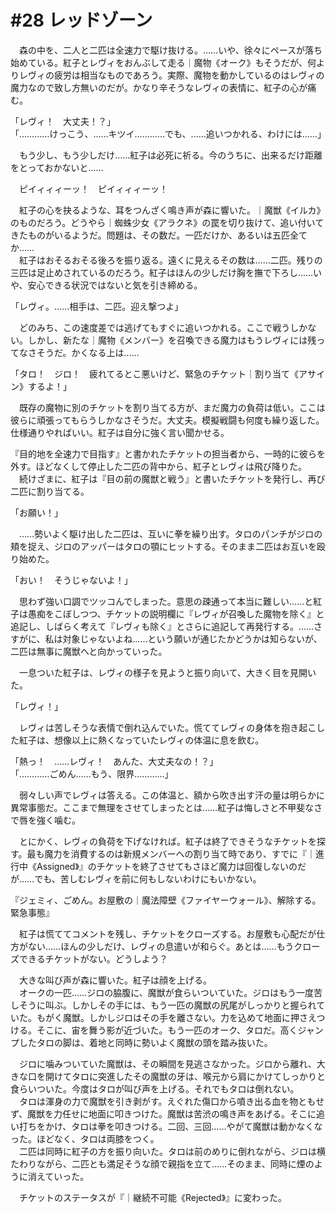 # #28 レッドゾーン

　森の中を、二人と二匹は全速力で駆け抜ける。……いや、徐々にペースが落ち始めている。紅子とレヴィをおんぶして走る｜魔物《オーク》もそうだが、何よりレヴィの疲労は相当なものであろう。実際、魔物を動かしているのはレヴィの魔力なので致し方無いのだが。かなり辛そうなレヴィの表情に、紅子の心が痛む。

「レヴィ！　大丈夫！？」  
「…………けっこう、……キツイ…………でも、……追いつかれる、わけには……」

　もう少し、もう少しだけ……紅子は必死に祈る。今のうちに、出来るだけ距離をとっておかないと……

　ピイィィィーッ！　ピイィィィーッ！

　紅子の心を抉るような、耳をつんざく鳴き声が森に響いた。｜魔獣《イルカ》のものだろう。どうやら｜蜘蛛少女《アラクネ》の罠を切り抜けて、追い付いてきたものがいるようだ。問題は、その数だ。一匹だけか、あるいは五匹全てか……  
　紅子はおそるおそる後ろを振り返る。遠くに見えるその数は……二匹。残りの三匹は足止めされているのだろう。紅子はほんの少しだけ胸を撫で下ろし……いや、安心できる状況ではないと気を引き締める。

「レヴィ。……相手は、二匹。迎え撃つよ」

　どのみち、この速度差では逃げてもすぐに追いつかれる。ここで戦うしかない。しかし、新たな｜魔物《メンバー》を召喚できる魔力はもうレヴィには残ってなさそうだ。かくなる上は……

「タロ！　ジロ！　疲れてるとこ悪いけど、緊急のチケット｜割り当て《アサイン》するよ！」

　既存の魔物に別のチケットを割り当てる方が、まだ魔力の負荷は低い。ここは彼らに頑張ってもらうしかなさそうだ。大丈夫。模擬戦闘も何度も繰り返した。仕様通りやればいい。紅子は自分に強く言い聞かせる。

『目的地を全速力で目指す』と書かれたチケットの担当者から、一時的に彼らを外す。ほどなくして停止した二匹の背中から、紅子とレヴィは飛び降りた。  
　続けざまに、紅子は『目の前の魔獣と戦う』と書いたチケットを発行し、再び二匹に割り当てる。

「お願い！」

　……勢いよく駆け出した二匹は、互いに拳を繰り出す。タロのパンチがジロの頬を捉え、ジロのアッパーはタロの顎にヒットする。そのまま二匹はお互いを殴り始めた。

「おい！　そうじゃないよ！」

　思わず強い口調でツッコんでしまった。意思の疎通って本当に難しい……と紅子は愚痴をこぼしつつ、チケットの説明欄に『レヴィが召喚した魔物を除く』と追記し、しばらく考えて『レヴィも除く』とさらに追記して再発行する。……さすがに、私は対象じゃないよね……という願いが通じたかどうかは知らないが、二匹は無事に魔獣へと向かっていった。

　一息ついた紅子は、レヴィの様子を見ようと振り向いて、大きく目を見開いた。

「レヴィ！」

　レヴィは苦しそうな表情で倒れ込んでいた。慌ててレヴィの身体を抱き起こした紅子は、想像以上に熱くなっていたレヴィの体温に息を飲む。

「熱っ！　……レヴィ！　あんた、大丈夫なの！？」  
「…………ごめん……もう、限界…………」

　弱々しい声でレヴィは答える。この体温と、額から吹き出す汗の量は明らかに異常事態だ。ここまで無理をさせてしまったとは……紅子は悔しさと不甲斐なさで唇を強く噛む。

　とにかく、レヴィの負荷を下げなければ。紅子は終了できそうなチケットを探す。最も魔力を消費するのは新規メンバーへの割り当て時であり、すでに『｜進行中《Assigned》』のチケットを終了させてもさほど魔力は回復しないのだが……でも、苦しむレヴィを前に何もしないわけにもいかない。

『ジェミィ、ごめん。お屋敷の｜魔法障壁《ファイヤーウォール》、解除する。緊急事態』

　紅子は慌ててコメントを残し、チケットをクローズする。お屋敷も心配だが仕方がない……ほんの少しだけ、レヴィの息遣いが和らぐ。あとは……もうクローズできるチケットがない。どうしよう？

　大きな叫び声が森に響いた。紅子は顔を上げる。  
　オークの一匹……ジロの脇腹に、魔獣が食らいついていた。ジロはもう一度苦しそうに叫ぶ。しかしその手には、もう一匹の魔獣の尻尾がしっかりと握られていた。もがく魔獣。しかしジロはその手を離さない。力を込めて地面に押さえつける。そこに、宙を舞う影が近づいた。もう一匹のオーク、タロだ。高くジャンプしたタロの脚は、着地と同時に勢いよく魔獣の頭を踏み抜いた。

　ジロに噛みついていた魔獣は、その瞬間を見逃さなかった。ジロから離れ、大きな口を開けてタロに突進したその魔獣の牙は、喉元から肩にかけてしっかりと食らいついた。今度はタロが叫び声を上げる。それでもタロは倒れない。  
　タロは渾身の力で魔獣を引き剥がす。えぐれた傷口から噴き出る血を物ともせず、魔獣を力任せに地面に叩きつけた。魔獣は苦渋の鳴き声をあげる。そこに追い打ちをかけ、タロは拳を叩きつける。二回、三回……やがて魔獣は動かなくなった。ほどなく、タロは両膝をつく。  
　二匹は同時に紅子の方を振り向いた。タロは前のめりに倒れながら、ジロは横たわりながら、二匹とも満足そうな顔で親指を立て……そのまま、同時に煙のように消えていった。

　チケットのステータスが『｜継続不可能《Rejected》』に変わった。

